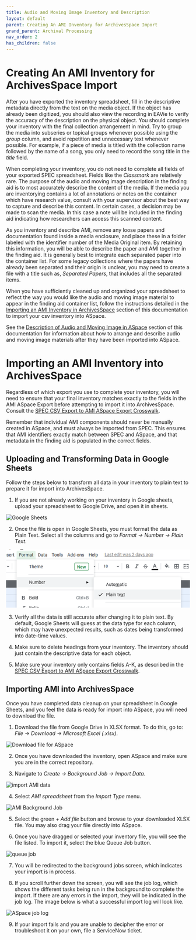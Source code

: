 ```yaml
---
title: Audio and Moving Image Inventory and Description
layout: default
parent: Creating An AMI Inventory for ArchivesSpace Import
grand_parent: Archival Processing
nav_order: 2
has_children: false
---
```

# Creating An AMI Inventory for ArchivesSpace Import
After you have exported the inventory spreadsheet, fill in the descriptive metadata directly from the text on the media object. If the object has already been digitized, you should also view the recording in EAVie to verify the accuracy of the description on the physical object. You should complete your inventory with the final collection arrangement in mind. Try to group the media into subseries or topical groups whenever possible using the _group_ column, and avoid repetition and unnecessary text whenever possible. For example, if a piece of media is titled with the collection name followed by the name of a song, you only need to record the song title in the _title_ field.

When completing your inventory, you do not need to complete all fields of your exported SPEC spreadsheet. Fields like the _Classmark_ are relatively rare. The purpose of the audio and moving image description in the finding aid is to most accurately describe the content of the media. If the media you are inventorying contains a lot of annotations or notes on the container which have research value, consult with your supervisor about the best way to capture and describe this content. In certain cases, a decision may be made to scan the media. In this case a note will be included in the finding aid indicating how researchers can access this scanned content.

As you inventory and describe AMI, remove any loose papers and documentation found inside a media enclosure, and place these in a folder labeled with the identifier number of the Media Original item. By retaining this information, you will be able to describe the paper and AMI together in the finding aid. It is generally best to integrate each separated paper into the container list. For some legacy collections where the papers have already been separated and their origin is unclear, you may need to create a file with a title such as, _Separated Papers_, that includes all the separated items. 

When you have sufficiently cleaned up and organized your spreadsheet to reflect the way you would like the audio and moving image material to appear in the finding aid container list, follow the instructions detailed in the [Importing an AMI Inventory in ArchivesSpace]() section of this documentation to import your csv inventory into ASpace. 

See the [Description of Audio and Moving Image in ASpace]() section of this documentation for information about how to arrange and describe audio and moving image materials after they have been imported into ASpace.

# **Importing an AMI Inventory into ArchivesSpace**
Regardless of which export you use to complete your inventory, you will need to ensure that your final inventory matches exactly to the fields in the AMI ASpace Export before attempting to import it into ArchivesSpace. Consult the [SPEC CSV Export to AMI ASpace Export Crosswalk](/Documents/SPEC_CSV_Export_to_AMI_ASpace_Export_Crosswalk.pdf).

Remember that individual AMI components should never be manually created in ASpace, and must always be imported from SPEC. This ensures that AMI identifiers exactly match between SPEC and ASpace, and that metadata in the finding aid is populated in the correct fields. 

## **Uploading and Transforming Data in Google Sheets**
Follow the steps below to transform all data in your inventory to plain text to prepare it for import into ArchivesSpace.

1. If you are not already working on your inventory in Google sheets, upload your spreadsheet to Google Drive, and open it in sheets.

![Google Sheets](/Images/49-google-sheets.jpg)

2. Once the file is open in Google Sheets, you must format the data as Plain Text. Select all the columns and go to _Format -> Number -> Plain Text_.

![save plain text](Images/50-save-plain-text.png)

3. Verify all the data is still accurate after changing it to plain text. By default, Google Sheets will guess at the data type for each column, which may have unexpected results, such as dates being transformed into date-time values. 

4. Make sure to delete headings from your inventory. The inventory should just contain the descriptive data for each object. 

5. Make sure your inventory only contains fields A-K, as described in the [SPEC CSV Export to AMI ASpace Export Crosswalk](/Documents/SPEC_CSV_Export_to_AMI_ASpace_Export_Crosswalk.pdf).

## **Importing AMI into ArchivesSpace**
Once you have completed data cleanup on your spreadsheet in Google Sheets, and you feel the data is ready for import into ASpace, you will need to download the file.

1. Download the file from Google Drive in XLSX format. To do this, go to: _File -> Download -> Microsoft Excel (.xlsx)_.

![Download file for ASpace](/Images/51-download-file-for-ASpace.jpg)

2. Once you have downloaded the inventory, open ASpace and make sure you are in the correct repository. 

3. Navigate to _Create -> Background Job -> Import Data_.

![import AMI data](/Images/52-import-AMI-data.jpg)

4. Select _AMI spreadsheet_ from the _Import Type_ menu.

![AMI Background Job](/Images/53-AMI-background-job.jpg)

5. Select the green _+ Add file_ button and browse to your downloaded XLSX file. You may also drag your file directly into ASpace.

6. Once you have dragged or selected your inventory file, you will see the file listed. To import it, select the blue Queue Job button.

![queue job](/Images/54-queue-job.jpg)

7. You will be redirected to the background jobs screen, which indicates your import is in process. 

8. If you scroll further down the screen, you will see the job log, which shows the different tasks being run in the background to complete the import. If there are any errors in the import, they will be indicated in the job log. The image below is what a successful import log will look like.

![ASpace job log](/Images/ASpace-job-log.jpg)

9. If your import fails and you are unable to decipher the error or troubleshoot it on your own, file a ServiceNow ticket.



